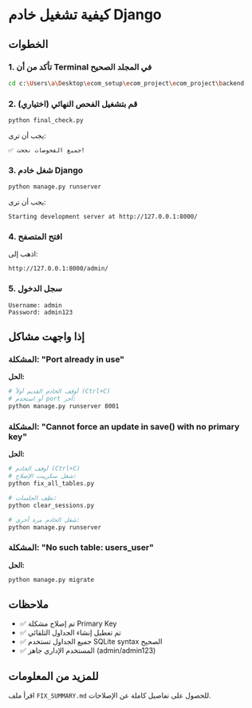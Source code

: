 # كيفية تشغيل خادم Django

## الخطوات

### 1. تأكد من أن Terminal في المجلد الصحيح

```bash
cd c:\Users\a\Desktop\ecom_setup\ecom_project\ecom_project\backend
```

### 2. (اختياري) قم بتشغيل الفحص النهائي

```bash
python final_check.py
```

يجب أن ترى:
```
✅ جميع الفحوصات نجحت!
```

### 3. شغل خادم Django

```bash
python manage.py runserver
```

يجب أن ترى:
```
Starting development server at http://127.0.0.1:8000/
```

### 4. افتح المتصفح

اذهب إلى:
```
http://127.0.0.1:8000/admin/
```

### 5. سجل الدخول

```
Username: admin
Password: admin123
```

## إذا واجهت مشاكل

### المشكلة: "Port already in use"

**الحل:**
```bash
# أوقف الخادم القديم أولاً (Ctrl+C)
# أو استخدم port آخر:
python manage.py runserver 8001
```

### المشكلة: "Cannot force an update in save() with no primary key"

**الحل:**
```bash
# أوقف الخادم (Ctrl+C)
# شغل سكريبت الإصلاح:
python fix_all_tables.py

# نظف الجلسات:
python clear_sessions.py

# شغل الخادم مرة أخرى:
python manage.py runserver
```

### المشكلة: "No such table: users_user"

**الحل:**
```bash
python manage.py migrate
```

## ملاحظات

- ✅ تم إصلاح مشكلة Primary Key
- ✅ تم تعطيل إنشاء الجداول التلقائي
- ✅ جميع الجداول تستخدم SQLite syntax الصحيح
- ✅ المستخدم الإداري جاهز (admin/admin123)

## للمزيد من المعلومات

اقرأ ملف `FIX_SUMMARY.md` للحصول على تفاصيل كاملة عن الإصلاحات.